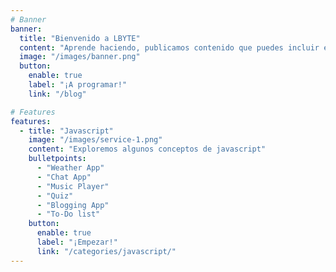 ```yaml
---
# Banner
banner:
  title: "Bienvenido a LBYTE"
  content: "Aprende haciendo, publicamos contenido que puedes incluir en tu portafolio de github."
  image: "/images/banner.png"
  button:
    enable: true
    label: "¡A programar!"
    link: "/blog"

# Features
features:
  - title: "Javascript"
    image: "/images/service-1.png"
    content: "Exploremos algunos conceptos de javascript"
    bulletpoints:
      - "Weather App"
      - "Chat App"
      - "Music Player"
      - "Quiz"
      - "Blogging App"
      - "To-Do list"
    button:
      enable: true
      label: "¡Empezar!"
      link: "/categories/javascript/"
---
```

